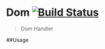Dom [![Build Status](https://travis-ci.org/devWayne/Dom.svg?branch=master)](https://travis-ci.org/devWayne/Dom)
============
> Dom Handler 

##Usage

